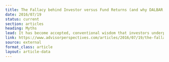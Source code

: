 ```yaml
---
title: The Fallacy behind Investor versus Fund Returns (and why DALBAR is dead wrong)
date: 2016/07/19
status: current
section: articles
heading: Myths
lead: It has become accepted, conventional wisdom that investors underperform their investments by timing those investments badly.
link: https://www.advisorperspectives.com/articles/2016/07/19/the-fallacy-behind-investor-versus-fund-returns-and-why-dalbar-is-dead-wrong
source: external
format_class: article
layout: article-data
---
```


